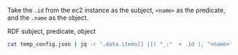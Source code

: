 

Take the `.id` from the ec2 instance as the subject, `<name>` as the predicate, and the `.name` as the object.

RDF subject, predicate, object

```bash
cat temp_config.json | jq -r '.data.items[] |[( "_:"  + .id ), "<name>", ("\"" + .name + "\" ." )]|@sh' | tr -d \'
```
